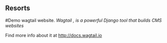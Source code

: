 ## Resorts

#Demo wagtail website.
*Wagtail , is a powerful Django tool that builds CMS websites*

Find more info about it at
http://docs.wagtail.io
